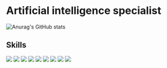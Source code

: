 # Artificial intelligence specialist
![Anurag's GitHub stats](https://github-readme-stats.vercel.app/api?username=ShahabA83&show_icons=true&theme=transparent) <br>
## Skills
<img src = "https://img.shields.io/badge/Python-f39f37" /> <img src = "https://img.shields.io/badge/Data analysis-f39f37" /> <img src = "https://img.shields.io/badge/Data visualization-f39f37" /> <img src = "https://img.shields.io/badge/Git-f39f37" /> <img src = "https://img.shields.io/badge/Data science-f39f37" /> <img src = "https://img.shields.io/badge/Machine Learning-f39f37" /> <img src = "https://img.shields.io/badge/Deep Learning-f39f37" /> <img src = "https://img.shields.io/badge/Image processing-f39f37" /> <img src = "https://img.shields.io/badge/Computer vision-f39f37" />








